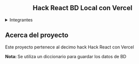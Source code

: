 <h2 align=center>Hack React BD Local con Vercel</h2>

<details>
  <summary>Integrantes</summary>
    <li> Joan Barreto</li>
</details>



## Acerca del proyecto

Este proyecto pertenece al decimo hack Hack React con Vercel
<p><b>Nota: </b>Se utiliza un diccionario para guardar los datos de BD</p>
